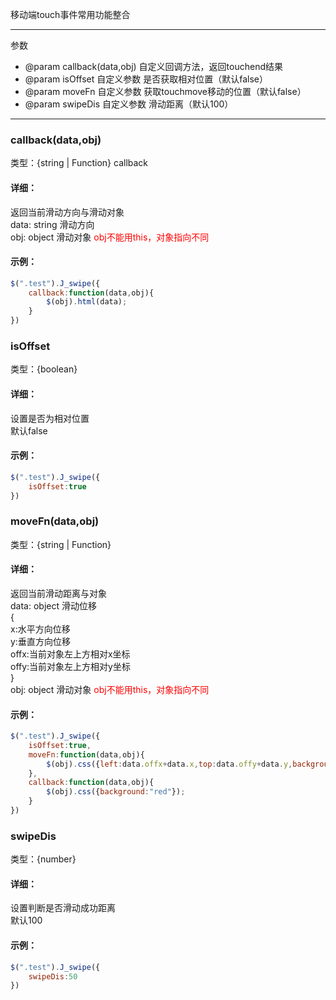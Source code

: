 移动端touch事件常用功能整合

---

参数

 * @param callback(data,obj) 自定义回调方法，返回touchend结果
 * @param isOffset 自定义参数 是否获取相对位置（默认false）
 * @param moveFn 自定义参数 获取touchmove移动的位置（默认false）
 * @param swipeDis 自定义参数 滑动距离（默认100）
 
 ---
 
 ### callback(data,obj)

类型：{string | Function} callback

 #### 详细：
返回当前滑动方向与滑动对象<br>
data: string 滑动方向<br>
obj: object 滑动对象
<span style="color:red">obj不能用this，对象指向不同</span>

 #### 示例：
 ```javascript
 $(".test").J_swipe({
     callback:function(data,obj){
         $(obj).html(data);
     }
 })
 ```
 ### isOffset

类型：{boolean}

 #### 详细：
设置是否为相对位置<br>
默认false

 #### 示例：
 ```javascript
 $(".test").J_swipe({
     isOffset:true
 })
 ```
 
  ### moveFn(data,obj)

类型：{string | Function}

 #### 详细：
返回当前滑动距离与对象<br>
data: object 滑动位移<br>
{<br>
  x:水平方向位移<br>
  y:垂直方向位移<br>
  offx:当前对象左上方相对x坐标<br>
  offy:当前对象左上方相对y坐标<br>
}<br>
obj: object 滑动对象
<span style="color:red">obj不能用this，对象指向不同</span>

 #### 示例：
 ```javascript
 $(".test").J_swipe({
     isOffset:true,
     moveFn:function(data,obj){
         $(obj).css({left:data.offx+data.x,top:data.offy+data.y,background:"blue"});
     },
     callback:function(data,obj){
         $(obj).css({background:"red"});
     }
 })
 ```
  ### swipeDis

类型：{number}

 #### 详细：
设置判断是否滑动成功距离<br>
默认100

 #### 示例：
 ```javascript
 $(".test").J_swipe({
     swipeDis:50
 })
 ```
